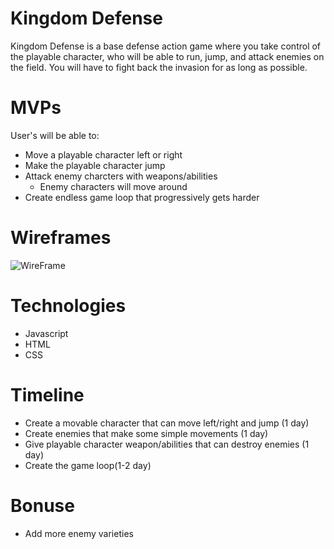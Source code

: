 # Kingdom Defense
Kingdom Defense is a base defense action game where you take control of the playable character, who will be able to run, jump, and attack enemies on the field. You will have to fight back the invasion for as long as possible.

# MVPs
User's will be able to:
- Move a playable character left or right
- Make the playable character jump
- Attack enemy charcters with weapons/abilities
  - Enemy characters will move around
- Create endless game loop that progressively gets harder

# Wireframes
![WireFrame](https://user-images.githubusercontent.com/50244853/122831243-7389ab80-d29e-11eb-9853-1103b27cd1a5.png)

# Technologies

- Javascript
- HTML
- CSS

# Timeline

- Create a movable character that can move left/right and jump (1 day)
- Create enemies that make some simple movements (1 day)
- Give playable character weapon/abilities that can destroy enemies (1 day)
- Create the game loop(1-2 day)

# Bonuse
- Add more enemy varieties

